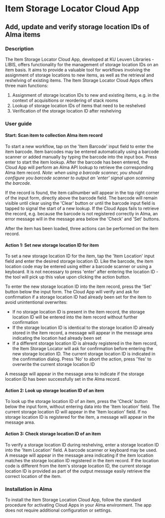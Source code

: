 # Item Storage Locator Cloud App
## Add, update and verify storage location IDs of Alma items

### Description
The Item Storage Locator Cloud App, developed at KU Leuven Libraries - LIBIS, offers functionality for the management of storage location IDs on an item basis. It aims to provide a valuable tool for workflows involving the assignment of storage locations to new items, as well as the retrieval and reshelving of existing items. The Item Storage Locator Cloud Apps offers three main functions:

1. Assignment of storage location IDs to new and existing items, e.g. in the context of acquisitions or reordering of stack rooms
2. Lookup of storage location IDs of items that need to be reshelved
3. Verification of the storage location ID after reshelving

### User guide

#### Start: Scan item to collection Alma item record
To start a new workflow, tap on the 'Item Barcode' input field to enter the item barcode. Item barcodes may be entered automatically using a barcode scanner or added manually by typing the barcode into the input box. Press enter to start the item lookup. After the barcode has been entered, the Cloud App will perform an Alma API lookup to retrieve the corresponding Alma item record. 
*Note: when using a barcode scanner, you should configure you barcode scanner to output an 'enter' signal upon scanning the barcode.*

If the record is found, the item callnumber will appear in the top right corner of the input form, directly above the barcode field. The barcode will remain visible until clear using the 'Clear' button or until the barcode input field is tapped to signal the start of a new lookup. If the Cloud Apps fails to retrieve the record, e.g. because the barcode is not registered correctly in Alma, an error message will in the message area below the 'Check' and 'Set' buttons.

After the item has been loaded, three actions can be performed on the item record.

#### Action 1: Set new storage location ID for item
To set a new storage location ID for the item, tap the 'Item Location' input field and enter the desired storage location ID. Like the barcode, the item location code may be entered using either a barcode scanner or using a keyboard. It is not necessary to press 'enter' after entering the location ID - the tool will pick up this value upon clicking the action button.

To enter the new storage location ID into the item record, press the 'Set' button below the input form. The Cloud App will verify and ask for confirmation if a storage location ID had already been set for the item to avoid unintentional overwrites:

- If no storage location ID is present in the item record, the storage location ID will be entered into the item record without further confirmation
- If the storage location ID is identical to the storage location ID already stored in the item record, a message will appear in the message area indicating the location had already been set
- If a different storage location ID is already registered in the item record, the Item Storage Locator will ask for confirmation before entering the new storage location ID. The current storage location ID is indicated in the confirmation dialog. Press 'No' to abort the action, press 'Yes' to overwrite the current storage location ID

A message will appear in the message area to indicate if the storage location ID has been successfully set in the Alma record.

#### Action 2: Look up storage location ID of an item
To look up the storage location ID of an item, press the 'Check' button below the input form, without entering data into the 'Item location' field. The current storage location ID will appear in the 'Item location' field. If no storage location ID is registered for the item, a message will appear in the message area.

#### Action 3: Check storage location ID of an item
To verify a storage location ID during reshelving, enter a storage location ID into the 'Item Location' field. A barcode scanner or keyboard may be used. A message will appear in the message area indicating if the item location matches the storage location ID registered in the item record. If the location code is different from the item's storage location ID, the current storage location ID is provided as part of the output message easily retrieve the correct location of the item.

### Installation in Alma
To install the Item Storage Location Cloud App, follow the standard procedure for activating Cloud Apps in your Alma environment. The app does not require additional configuration or settings.

